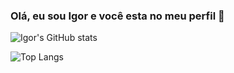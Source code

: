 ### Olá, eu sou Igor e você esta no meu perfil 👋

![Igor's GitHub stats](https://github-readme-stats.vercel.app/api?username=igorunderplayer&show_icons=true&theme=tokyonight)

![Top Langs](https://github-readme-stats.vercel.app/api/top-langs/?username=igorunderplayer&layout=compact&theme=tokyonight)

<!--
**igorunderplayer/igorunderplayer** is a ✨ _special_ ✨ repository because its `README.md` (this file) appears on your GitHub profile.

Here are some ideas to get you started:

- 🔭 I’m currently working on ...
- 🌱 I’m currently learning ...
- 👯 I’m looking to collaborate on ...
- 🤔 I’m looking for help with ...
- 💬 Ask me about ...
- 📫 How to reach me: ...
- 😄 Pronouns: ...
- ⚡ Fun fact: ...
-->
